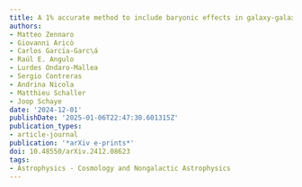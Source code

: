 ```yaml
---
title: A 1% accurate method to include baryonic effects in galaxy-galaxy lensing models
authors:
- Matteo Zennaro
- Giovanni Aricò
- Carlos Garcı́a-Garc\á
- Raúl E. Angulo
- Lurdes Ondaro-Mallea
- Sergio Contreras
- Andrina Nicola
- Matthieu Schaller
- Joop Schaye
date: '2024-12-01'
publishDate: '2025-01-06T22:47:30.601315Z'
publication_types:
- article-journal
publication: '*arXiv e-prints*'
doi: 10.48550/arXiv.2412.08623
tags:
- Astrophysics - Cosmology and Nongalactic Astrophysics
---
```

